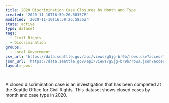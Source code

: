 ```yaml
---
title: 2020 Discrimination Case Closures by Month and Type
created: '2020-11-10T16:59:26.583578'
modified: '2020-11-10T16:59:26.583624'
state: active
type: dataset
tags:
  - Civil Rights
  - Discrimination
groups:
  - Local Government
csv_url: 'https://data.seattle.gov/api/views/g5jg-br9b/rows.csv?accessType=DOWNLOAD'
json_url: 'https://data.seattle.gov/api/views/g5jg-br9b/rows.json?accessType=DOWNLOAD'
layout: post

---
```

A closed discrimination case is an investigation that has been completed at the Seattle Office for Civil Rights. This dataset shows closed cases by month and case type in 2020.
